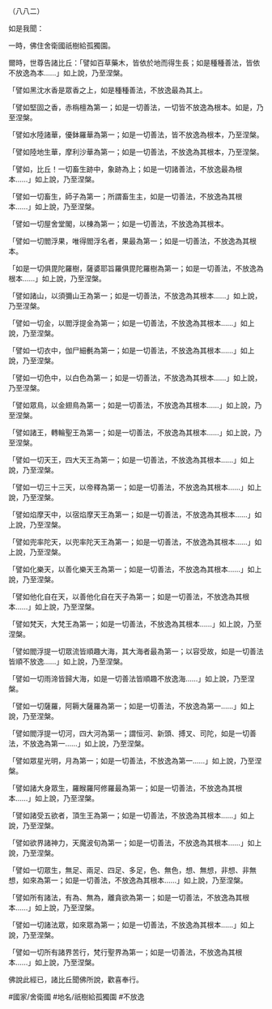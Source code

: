 （八八二）

如是我聞：

一時，佛住舍衛國祇樹給孤獨園。

爾時，世尊告諸比丘：「譬如百草藥木，皆依於地而得生長；如是種種善法，皆依不放逸為本……」如上說，乃至涅槃。

「譬如黑沈水香是眾香之上，如是種種善法，不放逸最為其上。

「譬如堅固之香，赤栴檀為第一；如是一切善法，一切皆不放逸為根本。如是，乃至涅槃。

「譬如水陸諸華，優鉢羅華為第一；如是一切善法，皆不放逸為根本，乃至涅槃。

「譬如陸地生華，摩利沙華為第一；如是一切善法，不放逸為其根本，乃至涅槃。

「譬如，比丘！一切畜生跡中，象跡為上；如是一切諸善法，不放逸最為根本……」如上說，乃至涅槃。

「譬如一切畜生，師子為第一；所謂畜生主，如是一切善法，不放逸為其根本……」如上說，乃至涅槃。

「譬如一切屋舍堂閣，以棟為第一；如是一切善法，不放逸為其根本。

「譬如一切閻浮果，唯得閻浮名者，果最為第一；如是一切善法，不放逸為其根本。

「如是一切俱毘陀羅樹，薩婆耶旨羅俱毘陀羅樹為第一；如是一切善法，不放逸為根本……」如上說，乃至涅槃。

「譬如諸山，以須彌山王為第一；如是一切善法，不放逸為其根本……」如上說，乃至涅槃。

「譬如一切金，以閻浮提金為第一；如是一切善法，不放逸為其根本……」如上說，乃至涅槃。

「譬如一切衣中，伽尸細㲲為第一；如是一切善法，不放逸為其根本……」如上說，乃至涅槃。

「譬如一切色中，以白色為第一；如是一切善法，不放逸為其根本……」如上說，乃至涅槃。

「譬如眾鳥，以金翅鳥為第一；如是一切善法，不放逸為其根本……」如上說，乃至涅槃。

「譬如諸王，轉輪聖王為第一；如是一切善法，不放逸為其根本……」如上說，乃至涅槃。

「譬如一切天王，四大天王為第一；如是一切善法，不放逸為其根本……」如上說，乃至涅槃。

「譬如一切三十三天，以帝釋為第一；如是一切善法，不放逸為其根本……」如上說，乃至涅槃。

「譬如焰摩天中，以宿焰摩天王為第一；如是一切善法，不放逸為其根本……」如上說，乃至涅槃。

「譬如兜率陀天，以兜率陀天王為第一；如是一切善法，不放逸為其根本……」如上說，乃至涅槃。

「譬如化樂天，以善化樂天王為第一；如是一切善法，不放逸為其根本……」如上說，乃至涅槃。

「譬如他化自在天，以善他化自在天子為第一；如是一切善法，不放逸為其根本……」如上說，乃至涅槃。

「譬如梵天，大梵王為第一；如是一切善法，不放逸為其根本……」如上說，乃至涅槃。

「譬如閻浮提一切眾流皆順趣大海，其大海者最為第一；以容受故，如是一切善法皆順不放逸……」如上說，乃至涅槃。

「譬如一切雨渧皆歸大海，如是一切善法皆順趣不放逸海……」如上說，乃至涅槃。

「譬如一切薩羅，阿耨大薩羅為第一；如是一切善法，不放逸為第一……」如上說，乃至涅槃。

「譬如閻浮提一切河，四大河為第一；謂恒河、新頭、搏叉、司陀，如是一切善法，不放逸為第一……」如上說，乃至涅槃。

「譬如眾星光明，月為第一；如是一切善法，不放逸為第一……」如上說，乃至涅槃。

「譬如諸大身眾生，羅睺羅阿修羅最為第一；如是一切善法，不放逸為其根本……」如上說，乃至涅槃。

「譬如諸受五欲者，頂生王為第一；如是一切善法，不放逸為其根本……」如上說，乃至涅槃。

「譬如欲界諸神力，天魔波旬為第一；如是一切善法，不放逸為其根本……」如上說，乃至涅槃。

「譬如一切眾生，無足、兩足、四足、多足，色、無色，想、無想，非想、非無想，如來為第一；如是一切善法，不放逸為其根本……」如上說，乃至涅槃。

「譬如所有諸法，有為、無為，離貪欲為第一；如是一切善法，不放逸為其根本……」如上說，乃至涅槃。

「譬如一切諸法眾，如來眾為第一；如是一切善法，不放逸為其根本……」如上說，乃至涅槃。

「譬如一切所有諸界苦行，梵行聖界為第一；如是一切善法，不放逸為其根本……」如上說，乃至涅槃。

佛說此經已，諸比丘聞佛所說，歡喜奉行。

#國家/舍衛國
#地名/祇樹給孤獨園
#不放逸
